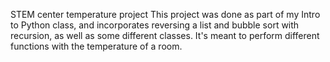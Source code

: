 STEM center temperature project
This project was done as part of my Intro to Python class, and incorporates reversing a list and bubble sort with recursion, as well as some different classes. It's meant to perform different functions with the temperature of a room.
